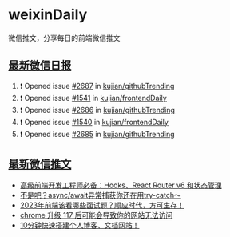 # weixinDaily
微信推文，分享每日的前端微信推文

## [最新微信日报](https://github.com/kujian/weixinDaily/issues)

<!--START_SECTION:activity-->
1. ❗ Opened issue [#2687](https://github.com/kujian/githubTrending/issues/2687) in [kujian/githubTrending](https://github.com/kujian/githubTrending)
2. ❗ Opened issue [#1541](https://github.com/kujian/frontendDaily/issues/1541) in [kujian/frontendDaily](https://github.com/kujian/frontendDaily)
3. ❗ Opened issue [#2686](https://github.com/kujian/githubTrending/issues/2686) in [kujian/githubTrending](https://github.com/kujian/githubTrending)
4. ❗ Opened issue [#1540](https://github.com/kujian/frontendDaily/issues/1540) in [kujian/frontendDaily](https://github.com/kujian/frontendDaily)
5. ❗ Opened issue [#2685](https://github.com/kujian/githubTrending/issues/2685) in [kujian/githubTrending](https://github.com/kujian/githubTrending)
<!--END_SECTION:activity-->


## [最新微信推文](https://weixin.qdkfweb.cn/)

<!-- BLOG-POST-LIST:START -->
- [高级前端开发工程师必备：Hooks、React Router v6 和状态管理](https://weixin.qdkfweb.cn/37891.html)
- [不是吧？async/await异常捕获你还在用try-catch～](https://weixin.qdkfweb.cn/37871.html)
- [2023年前端该看哪些面试题？顺应时代，方可生存！](https://weixin.qdkfweb.cn/37853.html)
- [chrome 升级 117 后可能会导致你的网站无法访问](https://weixin.qdkfweb.cn/37854.html)
- [10分钟快速搭建个人博客、文档网站！](https://weixin.qdkfweb.cn/37882.html)
<!-- BLOG-POST-LIST:END -->